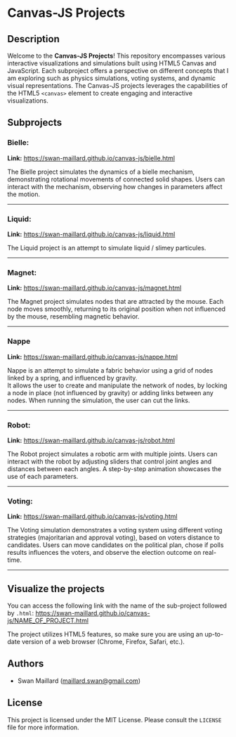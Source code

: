 # Canvas-JS Projects

## Description

Welcome to the **Canvas-JS Projects**! This repository encompasses various interactive visualizations and simulations built using HTML5 Canvas and JavaScript. Each subproject offers a perspective on different concepts that I am exploring such as physics simulations, voting systems, and dynamic visual representations.
The Canvas-JS projects leverages the capabilities of the HTML5 `<canvas>` element to create engaging and interactive visualizations.

## Subprojects

### Bielle:

**Link:** https://swan-maillard.github.io/canvas-js/bielle.html

The Bielle project simulates the dynamics of a bielle mechanism, demonstrating rotational movements of connected solid shapes. Users can interact with the mechanism, observing how changes in parameters affect the motion.

---

### Liquid:

**Link:** https://swan-maillard.github.io/canvas-js/liquid.html

The Liquid project is an attempt to simulate liquid / slimey particules.

---

### Magnet:

**Link:** https://swan-maillard.github.io/canvas-js/magnet.html

The Magnet project simulates nodes that are attracted by the mouse. Each node moves smoothly, returning to its original position when not influenced by the mouse, resembling magnetic behavior.

---

### Nappe

**Link:** https://swan-maillard.github.io/canvas-js/nappe.html

Nappe is an attempt to simulate a fabric behavior using a grid of nodes linked by a spring, and influenced by gravity.  
It allows the user to create and manipulate the network of nodes, by locking a node in place (not influenced by gravity) or adding links between any nodes.
When running the simulation, the user can cut the links.

---

### Robot: 

**Link:** https://swan-maillard.github.io/canvas-js/robot.html

The Robot project simulates a robotic arm with multiple joints. 
Users can interact with the robot by adjusting sliders that control joint angles and distances between each angles.
A step-by-step animation showcases the use of each parameters.

---

### Voting: 

**Link:** https://swan-maillard.github.io/canvas-js/voting.html

The Voting simulation demonstrates a voting system using different voting strategies (majoritarian and approval voting), based on voters distance to candidates.
Users can move candidates on the political plan, chose if polls results influences the voters, and observe the election outcome on real-time.

---

## Visualize the projects

You can access the following link with the name of the sub-project followed by `.html`: https://swan-maillard.github.io/canvas-js/NAME_OF_PROJECT.html

The project utilizes HTML5 features, so make sure you are using an up-to-date version of a web browser (Chrome, Firefox, Safari, etc.).

## Authors

- Swan Maillard (maillard.swan@gmail.com)

## License

This project is licensed under the MIT License. Please consult the `LICENSE` file for more information.
